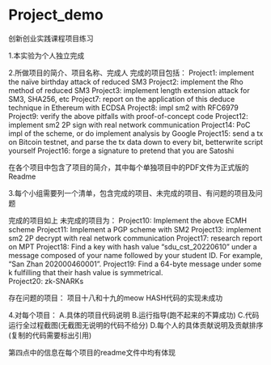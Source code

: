 # Project_demo
创新创业实践课程项目练习


1.本实验为个人独立完成 

2.所做项目的简介、项目名称、完成人
完成的项目包括：
Project1: implement the naïve birthday attack of reduced SM3
Project2: implement the Rho method of reduced SM3
Project3: implement length extension attack for SM3, SHA256, etc
Project7: report on the application of this deduce technique in Ethereum with ECDSA
Project8: impl sm2 with RFC6979
Project9: verify the above pitfalls with proof-of-concept code
Project12: implement sm2 2P sign with real network communication
Project14: PoC impl of the scheme, or do implement analysis by Google
Project15: send a tx on Bitcoin testnet, and parse the tx data down to every bit, betterwrite script yourself
Project16: forge a signature to pretend that you are Satoshi

在各个项目中包含了项目的简介，其中每个单独项目中的PDF文件为正式版的Readme

3.每个小组需要列一个清单，包含完成的项目、未完成的项目、有问题的项目及问题

完成的项目如上
未完成的项目为：
Project10: Implement the above ECMH scheme
Project11: Implement a PGP scheme with SM2
Project13: implement sm2 2P decrypt with real network communication
Project17: research report on MPT
Project18: Find a key with hash value “sdu_cst_20220610” under a message composed of your name followed by your student ID. For example, “San Zhan 202000460001”.
Project19: Find a 64-byte message under some k fulfilling that their hash value is  symmetrical.  
Project20: zk-SNARKs

存在问题的项目：
项目十八和十九的meow HASH代码的实现未成功

4.对每个项目：
A.具体的项目代码说明
B.运行指导(跑不起来的不算成功)
C.代码运行全过程截图(无截图无说明的代码不给分)
D.每个人的具体贡献说明及贡献排序(复制的代码需要标出引用)

第四点中的信息在每个项目的readme文件中均有体现

